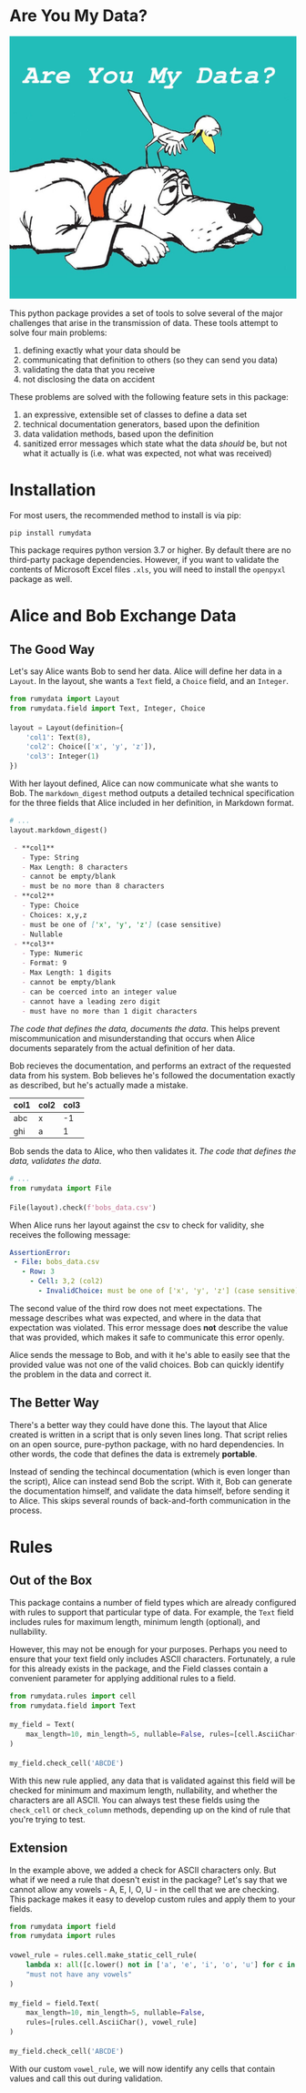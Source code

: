 # Are You My Data?

![img](are-you-my-data.jpg)

This python package provides a set of tools to solve several of the major challenges
that arise in the transmission of data. These tools attempt to solve four main
problems:

 1. defining exactly what your data should be
 2. communicating that definition to others (so they can send you data)
 3. validating the data that you receive
 4. not disclosing the data on accident
 
These problems are solved with the following feature sets in this package:

 1. an expressive, extensible set of classes to define a data set
 2. technical documentation generators, based upon the definition
 3. data validation methods, based upon the definition
 4. sanitized error messages which state what the data *should* be, but not what
    it actually is (i.e. what was expected, not what was received)

# Installation

For most users, the recommended method to install is via pip:

```shell script
pip install rumydata
```

This package requires python version 3.7 or higher. By default there are no
third-party package dependencies. However, if you want to validate the contents
of Microsoft Excel files `.xls`, you will need to install the `openpyxl` package
as well. 

# Alice and Bob Exchange Data

## The Good Way

Let's say Alice wants Bob to send her data. Alice will define her data in a
`Layout`. In the layout, she wants a `Text` field, a `Choice` field, and an
`Integer`.

```python
from rumydata import Layout
from rumydata.field import Text, Integer, Choice

layout = Layout(definition={
    'col1': Text(8),
    'col2': Choice(['x', 'y', 'z']),
    'col3': Integer(1)
})
```

With her layout defined, Alice can now communicate what she wants to Bob. The
`markdown_digest` method outputs a detailed technical specification for the three
fields that Alice included in her definition, in Markdown format.

```python
# ...
layout.markdown_digest()
```

```markdown
 - **col1**
   - Type: String
   - Max Length: 8 characters
   - cannot be empty/blank
   - must be no more than 8 characters
 - **col2**
   - Type: Choice
   - Choices: x,y,z
   - must be one of ['x', 'y', 'z'] (case sensitive)
   - Nullable
 - **col3**
   - Type: Numeric
   - Format: 9
   - Max Length: 1 digits
   - cannot be empty/blank
   - can be coerced into an integer value
   - cannot have a leading zero digit
   - must have no more than 1 digit characters
```

_The code that defines the data, documents the data_. This helps prevent
miscommunication and misunderstanding that occurs when Alice documents separately
from the actual definition of her data.

Bob recieves the documentation, and performs an extract of the requested data
from his system. Bob believes he's followed the documentation exactly as
described, but he's actually made a mistake.

| col1 | col2 | col3 |
|------|------|------|
| abc  | x    | -1   |
| ghi  | a    | 1    |

Bob sends the data to Alice, who then validates it. _The code that defines the
data, validates the data_.

```python
# ...
from rumydata import File

File(layout).check(f'bobs_data.csv')
```

When Alice runs her layout against the csv to check for validity, she receives
the following message:

```yaml
AssertionError: 
 - File: bobs_data.csv
   - Row: 3
     - Cell: 3,2 (col2)
       - InvalidChoice: must be one of ['x', 'y', 'z'] (case sensitive)
```

The second value of the third row does not meet expectations. The message
describes what was expected, and where in the data that expectation was violated.
This error message does **not** describe the value that was provided, which makes
it safe to communicate this error openly. 

Alice sends the message to Bob, and with it he's able to easily see that the 
provided value was not one of the valid choices. Bob can quickly identify the
problem in the data and correct it.

## The Better Way

There's a better way they could have done this. The layout that Alice created
is written in a script that is only seven lines long. That script relies on an
open source, pure-python package, with no hard dependencies. In other words,
the code that defines the data is extremely **portable**.

Instead of sending the techincal documentation (which is even longer than the
script), Alice can instead send Bob the script. With it, Bob can generate the
documentation himself, and validate the data himself, before sending it to
Alice. This skips several rounds of back-and-forth communication in the process. 

# Rules

## Out of the Box

This package contains a number of field types which are already configured with
rules to support that particular type of data. For example, the `Text` field
includes rules for maximum length, minimum length (optional), and nullability.

However, this may not be enough for your purposes. Perhaps you need to ensure
that your text field only includes ASCII characters. Fortunately, a rule for this
already exists in the package, and the Field classes contain a convenient
parameter for applying additional rules to a field.

```python
from rumydata.rules import cell
from rumydata.field import Text

my_field = Text(
    max_length=10, min_length=5, nullable=False, rules=[cell.AsciiChar()]
)

my_field.check_cell('ABCDE')
```

With this new rule applied, any data that is validated against this field will
be checked for minimum and maximum length, nullability, and whether the
characters are all ASCII. You can always test these fields using the
`check_cell` or `check_column` methods, depending up on the
kind of rule that you're trying to test.

## Extension

In the example above, we added a check for ASCII characters only. But what if
we need a rule that doesn't exist in the package? Let's say that we cannot allow
any vowels - A, E, I, O, U - in the cell that we are checking. This package
makes it easy to develop custom rules and apply them to your fields.

```python
from rumydata import field
from rumydata import rules

vowel_rule = rules.cell.make_static_cell_rule(
    lambda x: all([c.lower() not in ['a', 'e', 'i', 'o', 'u'] for c in x]),
    "must not have any vowels"
)

my_field = field.Text(
    max_length=10, min_length=5, nullable=False,
    rules=[rules.cell.AsciiChar(), vowel_rule]
)

my_field.check_cell('ABCDE')
```

With our custom `vowel_rule`, we will now identify any cells that contain values
and call this out during validation.
